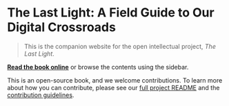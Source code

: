 
# The Last Light: A Field Guide to Our Digital Crossroads

> This is the companion website for the open intellectual project, *The Last Light*. 

**[Read the book online](https://lennertvhoy.github.io/the-last-light/#/)** or browse the contents using the sidebar.

This is an open-source book, and we welcome contributions. To learn more about how you can contribute, please see our [full project README](PROJECT_README.md) and the [contribution guidelines](CONTRIBUTING.md).
